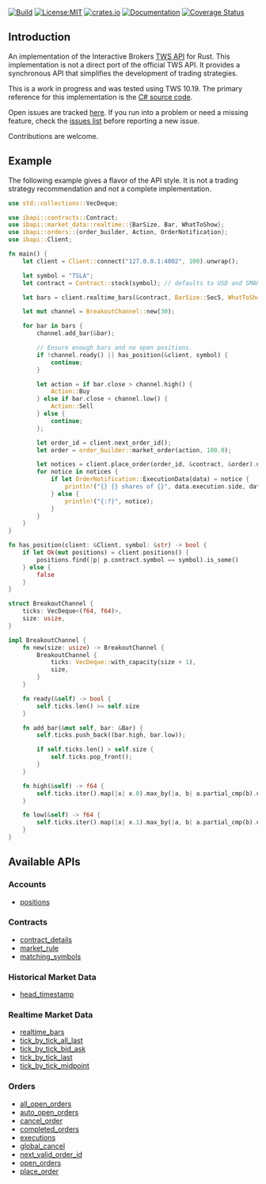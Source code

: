[![Build](https://github.com/wboayue/rust-ibapi/workflows/ci/badge.svg)](https://github.com/wboayue/rust-ibapi/actions/workflows/ci.yml)
[![License:MIT](https://img.shields.io/badge/License-MIT-blue.svg)](https://opensource.org/licenses/MIT)
[![crates.io](https://img.shields.io/crates/v/ibapi.svg)](https://crates.io/crates/ibapi)
[![Documentation](https://img.shields.io/badge/Documentation-green.svg)](https://docs.rs/ibapi/latest/ibapi/)
[![Coverage Status](https://coveralls.io/repos/github/wboayue/rust-ibapi/badge.svg?branch=main)](https://coveralls.io/github/wboayue/rust-ibapi?branch=main)

## Introduction

An implementation of the Interactive Brokers [TWS API](https://interactivebrokers.github.io/tws-api/introduction.html) for Rust.
This implementation is not a direct port of the official TWS API.
It provides a synchronous API that simplifies the development of trading strategies.

This is a work in progress and was tested using TWS 10.19. The primary reference for this implementation is the [C# source code](https://github.com/InteractiveBrokers/tws-api-public).

Open issues are tracked [here](https://github.com/wboayue/rust-ibapi/issues). 
If you run into a problem or need a missing feature, check the [issues list](https://github.com/wboayue/rust-ibapi/issues) before reporting a new issue.

Contributions are welcome.

## Example

The following example gives a flavor of the API style. It is not a trading strategy recommendation and not a complete implementation.

```rust
use std::collections::VecDeque;

use ibapi::contracts::Contract;
use ibapi::market_data::realtime::{BarSize, Bar, WhatToShow};
use ibapi::orders::{order_builder, Action, OrderNotification};
use ibapi::Client;

fn main() {
    let client = Client::connect("127.0.0.1:4002", 100).unwrap();

    let symbol = "TSLA";
    let contract = Contract::stock(symbol); // defaults to USD and SMART exchange.

    let bars = client.realtime_bars(&contract, BarSize::Sec5, WhatToShow::Trades, false).unwrap();

    let mut channel = BreakoutChannel::new(30);

    for bar in bars {
        channel.add_bar(&bar);

        // Ensure enough bars and no open positions.
        if !channel.ready() || has_position(&client, symbol) {
            continue;
        }

        let action = if bar.close > channel.high() {
            Action::Buy
        } else if bar.close < channel.low() {
            Action::Sell
        } else {
            continue;
        };

        let order_id = client.next_order_id();
        let order = order_builder::market_order(action, 100.0);

        let notices = client.place_order(order_id, &contract, &order).unwrap();
        for notice in notices {
            if let OrderNotification::ExecutionData(data) = notice {
                println!("{} {} shares of {}", data.execution.side, data.execution.shares, data.contract.symbol);
            } else {
                println!("{:?}", notice);
            }
        }
    }
}

fn has_position(client: &Client, symbol: &str) -> bool {
    if let Ok(mut positions) = client.positions() {
        positions.find(|p| p.contract.symbol == symbol).is_some()
    } else {
        false
    }
}

struct BreakoutChannel {
    ticks: VecDeque<(f64, f64)>,
    size: usize,
}

impl BreakoutChannel {
    fn new(size: usize) -> BreakoutChannel {
        BreakoutChannel {
            ticks: VecDeque::with_capacity(size + 1),
            size,
        }
    }

    fn ready(&self) -> bool {
        self.ticks.len() >= self.size
    }

    fn add_bar(&mut self, bar: &Bar) {
        self.ticks.push_back((bar.high, bar.low));

        if self.ticks.len() > self.size {
            self.ticks.pop_front();
        }
    }

    fn high(&self) -> f64 {
        self.ticks.iter().map(|x| x.0).max_by(|a, b| a.partial_cmp(b).unwrap()).unwrap()
    }

    fn low(&self) -> f64 {
        self.ticks.iter().map(|x| x.1).max_by(|a, b| a.partial_cmp(b).unwrap()).unwrap()
    }
}
```

## Available APIs

### Accounts

* [positions](https://docs.rs/ibapi/latest/ibapi/struct.Client.html#method.positions)

### Contracts

* [contract_details](https://docs.rs/ibapi/latest/ibapi/struct.Client.html#method.contract_details)
* [market_rule](https://docs.rs/ibapi/latest/ibapi/struct.Client.html#method.market_rule)
* [matching_symbols](https://docs.rs/ibapi/latest/ibapi/struct.Client.html#method.matching_symbols)

### Historical Market Data

* [head_timestamp](https://docs.rs/ibapi/latest/ibapi/struct.Client.html#method.head_timestamp)


### Realtime Market Data

* [realtime_bars](https://docs.rs/ibapi/latest/ibapi/struct.Client.html#method.realtime_bars)
* [tick_by_tick_all_last](https://docs.rs/ibapi/latest/ibapi/struct.Client.html#method.tick_by_tick_all_last)
* [tick_by_tick_bid_ask](https://docs.rs/ibapi/latest/ibapi/struct.Client.html#method.tick_by_tick_bid_ask)
* [tick_by_tick_last](https://docs.rs/ibapi/latest/ibapi/struct.Client.html#method.tick_by_tick_last)
* [tick_by_tick_midpoint](https://docs.rs/ibapi/latest/ibapi/struct.Client.html#method.tick_by_tick_midpoint)

### Orders

* [all_open_orders](https://docs.rs/ibapi/latest/ibapi/struct.Client.html#method.all_open_orders)
* [auto_open_orders](https://docs.rs/ibapi/latest/ibapi/struct.Client.html#method.auto_open_orders)
* [cancel_order](https://docs.rs/ibapi/latest/ibapi/struct.Client.html#method.cancel_order)
* [completed_orders](https://docs.rs/ibapi/latest/ibapi/struct.Client.html#method.completed_orders)
* [executions](https://docs.rs/ibapi/latest/ibapi/struct.Client.html#method.executions)
* [global_cancel](https://docs.rs/ibapi/latest/ibapi/struct.Client.html#method.global_cancel)
* [next_valid_order_id](https://docs.rs/ibapi/latest/ibapi/struct.Client.html#method.next_valid_order_id)
* [open_orders](https://docs.rs/ibapi/latest/ibapi/struct.Client.html#method.open_orders)
* [place_order](https://docs.rs/ibapi/latest/ibapi/struct.Client.html#method.place_order)
